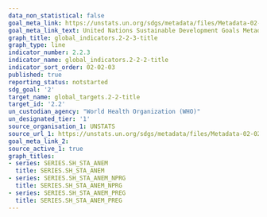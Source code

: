 ```yaml
---
data_non_statistical: false
goal_meta_link: https://unstats.un.org/sdgs/metadata/files/Metadata-02-02-02a.pdf
goal_meta_link_text: United Nations Sustainable Development Goals Metadata (pdf 232kB)
graph_title: global_indicators.2-2-3-title
graph_type: line
indicator_number: 2.2.3
indicator_name: global_indicators.2-2-2-title
indicator_sort_order: 02-02-03
published: true
reporting_status: notstarted
sdg_goal: '2'
target_name: global_targets.2-2-title
target_id: '2.2'
un_custodian_agency: "World Health Organization (WHO)"
un_designated_tier: '1'
source_organisation_1: UNSTATS
source_url_1: https://unstats.un.org/sdgs/metadata/files/Metadata-02-02-03.pdf
goal_meta_link_2:
source_active_1: true
graph_titles:
- series: SERIES.SH_STA_ANEM
  title: SERIES.SH_STA_ANEM
- series: SERIES.SH_STA_ANEM_NPRG
  title: SERIES.SH_STA_ANEM_NPRG
- series: SERIES.SH_STA_ANEM_PREG
  title: SERIES.SH_STA_ANEM_PREG
---
```

